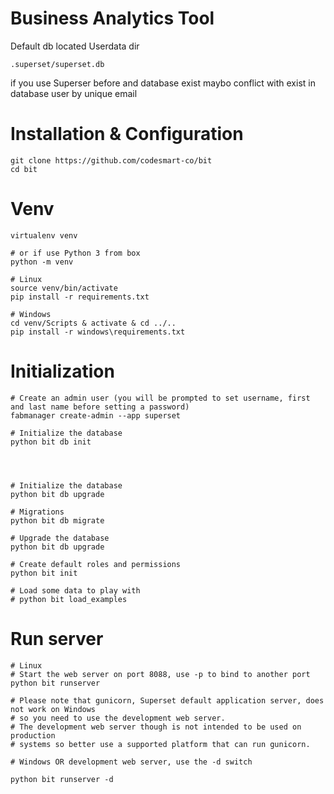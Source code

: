 # Business Analytics Tool

Default db located Userdata dir 
```
.superset/superset.db
```

if you use Superser before and database exist maybo conflict with exist in database user by unique email

# Installation & Configuration
```
git clone https://github.com/codesmart-co/bit
cd bit
```

# Venv
```
virtualenv venv

# or if use Python 3 from box 
python -m venv

# Linux 
source venv/bin/activate
pip install -r requirements.txt

# Windows
cd venv/Scripts & activate & cd ../..
pip install -r windows\requirements.txt
```

# Initialization
```
# Create an admin user (you will be prompted to set username, first and last name before setting a password)
fabmanager create-admin --app superset

# Initialize the database
python bit db init




# Initialize the database
python bit db upgrade

# Migrations
python bit db migrate

# Upgrade the database
python bit db upgrade

# Create default roles and permissions
python bit init

# Load some data to play with
# python bit load_examples
```

# Run server
```
# Linux 
# Start the web server on port 8088, use -p to bind to another port
python bit runserver
```

```
# Please note that gunicorn, Superset default application server, does not work on Windows
# so you need to use the development web server.
# The development web server though is not intended to be used on production
# systems so better use a supported platform that can run gunicorn.
```

```
# Windows OR development web server, use the -d switch

python bit runserver -d
```
